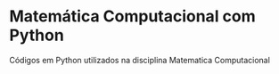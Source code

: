 # Matemática Computacional com Python  
Códigos em Python utilizados na disciplina Matematica Computacional
